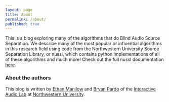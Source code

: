 ```yaml
---
layout: page
title: About
permalink: /about/
published: true
---
```


This is a blog exploring many of the algorithms that do Blind Audio Source Separation. We describe many of the most popular or influential algorithms in this research field using code from the Northwestern University Source Separation Library, or nussl, which contains python implementations of all of these algorithms and much more! Check out the full nussl documentation [here](http://interactiveaudiolab.github.io/nussl).

### About the authors

This blog is written by [Ethan Manilow](http://www.ethanmanilow.com) and [Bryan Pardo](http://www.bryanpardo.com) of the [Interactive Audio Lab](http://music.cs.northwestern.edu) at [Northwestern University](http://northwestern.edu).
